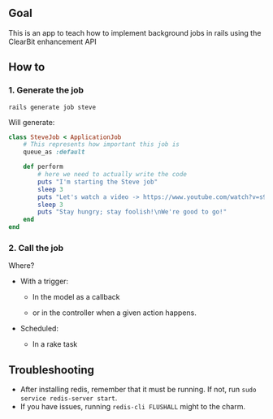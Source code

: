 ## Goal
This is an app to teach how to implement background jobs in rails using the ClearBit enhancement API

## How to
### 1. Generate the job

`rails generate job steve` 

Will generate:

```ruby
class SteveJob < ApplicationJob
	# This represents how important this job is
	queue_as :default

	def perform
		# here we need to actually write the code
		puts "I'm starting the Steve job"
		sleep 3
		puts "Let's watch a video -> https://www.youtube.com/watch?v=s9E6XfJPAMM"
		sleep 3
		puts "Stay hungry; stay foolish!\nWe're good to go!"
	end
end
```

### 2. Call the job

Where?

* With a trigger:
	* In the model as a callback 

	* or in the controller when a given action happens.

* Scheduled:
	* In a rake task

## Troubleshooting
* After installing redis, remember that it must be running. If not, run `sudo service redis-server start`.
* If you have issues, running `redis-cli FLUSHALL` might to the charm.
